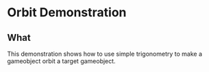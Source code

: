 # Orbit Demonstration

## What

This demonstration shows how to use simple trigonometry to make a gameobject orbit a target gameobject.

